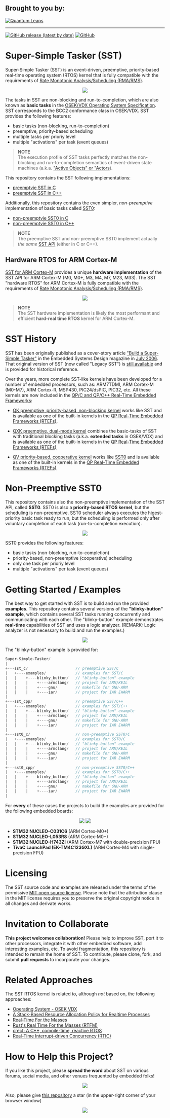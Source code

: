 ## Brought to you by:
[![Quantum Leaps](https://www.state-machine.com/attachments/logo_ql_400.png)](https://www.state-machine.com)
<hr>

[![GitHub release (latest by date)](https://img.shields.io/github/v/release/QuantumLeaps/Super-Simple-Tasker)](https://github.com/QuantumLeaps/Super-Simple-Tasker/releases/latest)
[![GitHub](https://img.shields.io/github/license/QuantumLeaps/Super-Simple-Tasker)](https://github.com/QuantumLeaps/Super-Simple-Tasker/blob/master/LICENSE)

# Super-Simple Tasker (SST)
Super-Simple Tasker (SST) is an event-driven, preemptive, priority-based
real-time operating system (RTOS) kernel that is fully compatible with
the requirements of
[Rate Monotonic Analysis/Scheduling (RMA/RMS)](https://youtu.be/kLxxXNCrY60).

<p align="center"><img src="img/logo_sst_c-cpp.png"/></p>

The tasks in SST are non-blocking and run-to-completion, which are also known
as **basic tasks** in the
[OSEK/VDX Operating System Specification](https://www.irisa.fr/alf/downloads/puaut/TPNXT/images/os223.pdf). SST corresponds to the BCC2 conformance class in OSEK/VDX.
SST provides the following features:
- basic tasks (non-blocking, run-to-completion)
- preemptive, priority-based scheduling
- multiple tasks per prioriy level
- multiple "activations" per task (event queues)

> **NOTE**<br>
The execution profile of SST tasks perfectly matches the non-blocking and
run-to-completion semantics of event-driven state machines
(a.k.a. ["Active Objects" or "Actors](https://www.state-machine.com/active-object)).

This repository contains the SST following implementations:
- [preemptvie SST in C](sst_c)
- [preemptvie SST in C++](sst_cpp)

Additionally, this repository contains the even simpler, *non-preemptive*
implementation of basic tasks called [SST0](#non-preemptive-sst0):
- [non-preemptvie SST0 in C](sst0_c)
- [non-preemptvie SST0 in C++](sst0_cpp)


> **NOTE**<br>
The preemptive SST and non-preemptive SST0 implement actually *the same*
[SST API](https://github.com/QuantumLeaps/Super-Simple-Tasker/tree/main/include)
(either in C or C++).

## Hardware RTOS for ARM Cortex-M
[SST for ARM Cortex-M](sst_c/ports/arm-cm) provides a unique
**hardware implementation** of the SST API for ARM Cortex-M (M0, M0+, M3,
M4, M7, M23, M33). The SST "hardware RTOS" for ARM Cortex-M is fully
compatible with the requirements of
[Rate Monotonic Analysis/Scheduling (RMA/RMS)](https://youtu.be/kLxxXNCrY60).

<p align="center"><img src="img/logo_sst-arm-cm.png"/></p>

> **NOTE**<br>
The SST hardware implementation is likely the most performant and efficient
**hard-real time RTOS** kernel for ARM Cortex-M.


# SST History
SST has been originally published as a cover-story article
["Build a Super-Simple Tasker"](legacy/Super-Simple-Tasker.pdf) in the
Embedded Systems Design magazine in
[July 2006](https://www.embedded.com/embedded-systems-design-july-2006).
That original version of SST (now called "Legacy SST") is
[still available](legacy) and is provided for historical reference.

Over the years, more complete SST-like kernels have been developed
for a number of embedded processors, such as: ARM7TDMI, ARM Cortex-M (M0-M7),
ARM Cortex-R, MSP430, PIC24/dsPIC, PIC32, etc. All these kernels are now
included in the
[QP/C and QP/C++ Real-Time Embedded Frameworks](https://www.state-machine.com/products/qp):

- [QK preemptive, priority-based, non-blocking kernel](https://www.state-machine.com/qpc/srs_qk.html)
works like SST and is available as one of the built-in kernels in the
[QP Real-Time Embedded Frameworks (RTEFs)](https://www.state-machine.com/products/qp).

- [QXK preemptive, dual-mode kernel](https://www.state-machine.com/qpc/srs_qxk.html)
combines the basic-tasks of SST with traditional blocking tasks (a.k.a.
**extended tasks** in OSEK/VDX) and is available as one of the
built-in kernels in the
[QP Real-Time Embedded Frameworks (RTEFs)](https://www.state-machine.com/products/qp)

- [QV priority-based, cooperative kernel](https://www.state-machine.com/qpc/srs_qv.html)
works like [SST0](#non-preemptive-sst0) and is available as one of the built-in
kernels in the
[QP Real-Time Embedded Frameworks (RTEFs)](https://www.state-machine.com/products)


# Non-Preemptive SST0
This repository contains also the non-preemptive implementation of the
SST API, called **SST0**. SST0 is also a **priority-based RTOS kernel**,
but the scheduling is non-preemptive. SST0 scheduler always executes the
higest-priority basic task ready to run, but the scheduling is performed
only after voluntary completion of each task (run-to-completion execution).

<p align="center"><img src="img/logo_sst0-chip.png"/></p>

SST0 provides the following features:
- basic tasks (non-blocking, run-to-completion)
- priority-based, non-preemptive (cooperative) scheduling
- only one task per prioriy level
- multiple "activations" per task (event queues)


# Getting Started / Examples
The best way to get started with SST is to build and run the provided
**examples**. This repository contains several versions of the
**"blinky-button" example**, which contains several SST tasks running
concurrently and communicating with each other. The "blinky-button" example
demonstrates **real-time** capabilities of SST and uses a logic analyzer.
(REMARK: Logic analyzer is not necessary to build and run the examples.)

<p align="center"><img src="img/blinky_button.png"/></p>

The "blinky-button" example is provided for:
```c
Super-Simple-Tasker/
|
+---sst_c/                     // preemptive SST/C
|   +----examples/             // examples for SST/C
|   |    +----blinky_button/   // "blinky-button" example
|   |    |    +----armclang/   // project for ARM/KEIL
|   |    |    +----gnu/        // makefile for GNU-ARM
|   |    |    +----iar/        // project for IAR EWARM
|
+---sst_cpp/                   // preemptive SST/C++
|   +----examples/             // examples for SST/C++
|   |    +----blinky_button/   // "blinky-button" example
|   |    |    +----armclang/   // project for ARM/KEIL
|   |    |    +----gnu/        // makefile for GNU-ARM
|   |    |    +----iar/        // project for IAR EWARM
|
+---sst0_c/                    // non-preemptive SST0/C
|   +----examples/             // examples for SST0/C
|   |    +----blinky_button/   // "blinky-button" example
|   |    |    +----armclang/   // project for ARM/KEIL
|   |    |    +----gnu/        // makefile for GNU-ARM
|   |    |    +----iar/        // project for IAR EWARM
|
+---sst0_cpp/                  // non-preemptive SST0/C++
|   +----examples/             // examples for SST0/C++
|   |    +----blinky_button/   // "blinky-button" example
|   |    |    +----armclang/   // project for ARM/KEIL
|   |    |    +----gnu/        // makefile for GNU-ARM
|   |    |    +----iar/        // project for IAR EWARM
|
```
For **every** of these cases the projects to build the examples are provided
for the following embedded boards:

<p align="center">
<img src="img/bd-nucleos.png"/>
<img src="img/bd_EK-TM4C123GXL.jpg"/>
</p>

- **STM32 NUCLEO-C031C6** (ARM Cortex-M0+)
- **STM32 NUCLEO-L053R8** (ARM Cortex-M0+)
- **STM32 NUCLEO-H743ZI** (ARM Cortex-M7 with double-precision FPU)
- **TivaC LaunchPad (EK-TM4C123GXL)** (ARM Cortex-M4 with single-precision FPU)

# Licensing
The SST source code and examples are released under the terms of the
permissive [MIT open source license](LICENSE). Please note that the
attribution clause in the MIT license requires you to preserve the
original copyright notice in all changes and derivate works.


# Invitation to Collaborate
**This project welcomes collaboration!** Please help to improve SST,
port it to other processors, integrate it with other embedded software,
add interesting examples, etc. To avoid fragmentation, this repository is
intended to remain the home of SST. To contribute, please clone, fork,
and submit **pull requests** to incorporate your changes.


# Related Approaches
The SST RTOS kernel is related to, although *not* based on, the following
approaches:

- [Operating System - OSEK VDX](https://www.osek-vdx.org/mirror/os21r1.pdf)
- [A Stack-Based Resource Allocation Policy for Realtime Processes](https://ieeexplore.ieee.org/document/128747)
- [Real-Time For the Masses](https://www.diva-portal.org/smash/get/diva2:1005680/FULLTEXT01.pdf)
- [Rust's Real Time For the Masses (RTFM)](https://lonesometraveler.github.io/2020/05/22/RTFM.html)
- [crect: A C++, compile-time, reactive RTOS](https://github.com/korken89/crect)
- [Real-Time Interrupt-driven Concurrency (RTIC)](https://rtic.rs/1/book/en)


# How to Help this Project?
If you like this project, please **spread the word** about SST on various
forums, social media, and other venues frequented by embedded folks!

<p align="center"><img src="img/spread-the-word.jpg"/></p>

Also, please give [this repository](https://github.com/QuantumLeaps/Super-Simple-Tasker)
a star (in the upper-right corner of your browser window)

<p align="center"><img src="img/github-star.jpg"/></p>
